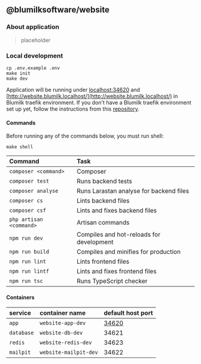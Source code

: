 ## @blumilksoftware/website
### About application
> placeholder

### Local development
```
cp .env.example .env
make init
make dev
```
Application will be running under [localhost:34620](localhost:34620) and [http://website.blumilk.localhost/](http://website.blumilk.localhost/) in Blumilk traefik environment. If you don't have a Blumilk traefik environment set up yet, follow the instructions from this [repository](https://github.com/blumilksoftware/environment).

#### Commands
Before running any of the commands below, you must run shell:
```
make shell
```

| Command                 | Task                                        |
|:------------------------|:--------------------------------------------|
| `composer <command>`    | Composer                                    |
| `composer test`         | Runs backend tests                          |
| `composer analyse`      | Runs Larastan analyse for backend files     |
| `composer cs`           | Lints backend files                         |
| `composer csf`          | Lints and fixes backend files               |
| `php artisan <command>` | Artisan commands                            |
| `npm run dev`           | Compiles and hot-reloads for development    |
| `npm run build`         | Compiles and minifies for production        |
| `npm run lint`          | Lints frontend files                        |
| `npm run lintf`         | Lints and fixes frontend files              |
| `npm run tsc`           | Runs TypeScript checker                     |


#### Containers

| service    | container name            | default host port               |
|:-----------|:--------------------------|:--------------------------------|
| `app`      | `website-app-dev`     | [34620](http://localhost:34620) |
| `database` | `website-db-dev`      | 34621                           |
| `redis`    | `website-redis-dev`   | 34623                           |
| `mailpit`  | `website-mailpit-dev` | 34622                           |
